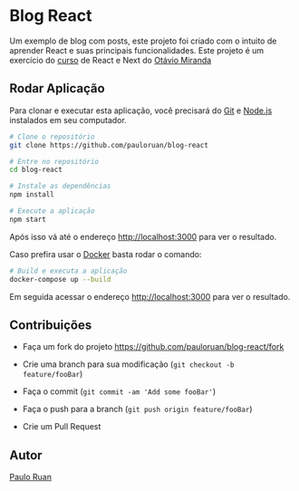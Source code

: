 # Blog React

Um exemplo de blog com posts, este projeto foi criado com o intuito de aprender React e suas principais funcionalidades. Este projeto é um exercício do [curso](https://www.udemy.com/course/curso-de-reactjs-nextjs-completo-do-basico-ao-avancado/) de React e Next do [Otávio Miranda](https://twitter.com/OtavioMirandaBR)

## Rodar Aplicação

Para clonar e executar esta aplicação, você precisará do [Git](https://git-scm.com/downloads) e [Node.js](https://nodejs.org/en/download/) instalados em seu computador.

```bash
# Clone o repositório
git clone https://github.com/pauloruan/blog-react

# Entre no repositório
cd blog-react

# Instale as dependências
npm install

# Execute a aplicação
npm start
```

Após isso vá até o endereço <http://localhost:3000> para ver o resultado.

Caso prefira usar o [Docker](https://docs.docker.com/engine/install/) basta rodar o comando:

```bash
# Build e executa a aplicação
docker-compose up --build
```

Em seguida acessar o endereço <http://localhost:3000> para ver o resultado.

## Contribuições

- Faça um fork do projeto <https://github.com/pauloruan/blog-react/fork>

- Crie uma branch para sua modificação (`git checkout -b feature/fooBar`)

- Faça o commit (`git commit -am 'Add some fooBar'`)

- Faça o push para a branch (`git push origin feature/fooBar`)

- Crie um Pull Request

## Autor

[Paulo Ruan](https://www.linkedin.com/in/pauloruan/)
